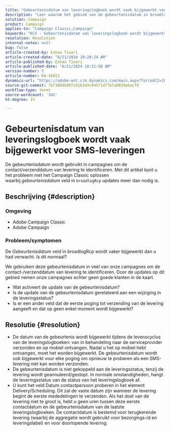 ```yaml
---
title: "Gebeurtenisdatum van leveringslogboek wordt vaak bijgewerkt voor SMS-leveringen"
description: "Leer waarom het gebied van de gebeurtenisdatum in broadlogRcp zo vaak bijwerkt, leidend tot campagnes die niet de juiste klanten plukken."
solution: Campaign
product: Campaign
applies-to: "Campaign Classic,Campaign"
keywords: "KCS - Gebeurtenisdatum van leveringslogboek wordt bijgewerkt voor leveringen van SMS."
resolution: Resolution
internal-notes: null
bug: false
article-created-by: Eshaa Tiwari
article-created-date: "6/21/2024 10:20:24 AM"
article-published-by: Eshaa Tiwari
article-published-date: "6/21/2024 10:21:50 AM"
version-number: 5
article-number: KA-16021
dynamics-url: "https://adobe-ent.crm.dynamics.com/main.aspx?forceUCI=1&pagetype=entityrecord&etn=knowledgearticle&id=a86640da-b72f-ef11-840a-6045bd029b18"
source-git-commit: 7bf306db96fc8163d4c945f1d77b7a8019e6acf0
workflow-type: tm+mt
source-wordcount: '341'
ht-degree: 1%

---
```


# Gebeurtenisdatum van leveringslogboek wordt vaak bijgewerkt voor SMS-leveringen


De gebeurtenisdatum wordt gebruikt in campagnes om de contact/verzenddatum van levering te identificeren. Met dit artikel kunt u het probleem met het Campaign Classic oplossen waarbij *gebeurtenisdatum* veld in `broadlogRcp` updates meer dan nodig is.

## Beschrijving {#description}


### <b>Omgeving</b>

- Adobe Campaign Classic
- Adobe Campaign


### <b>Probleem/symptomen</b>

De *Gebeurtenisdatum* veld in broadlogRcp wordt vaker bijgewerkt dan u had verwacht. Is dit normaal?

We gebruiken deze gebeurtenisdatum in veel van onze campagnes om de contact-/verzenddatum van levering te identificeren. Door de updates op dit gebied nemen onze campagnes echter geen goede klanten in de kaart.

- Wat activeert de update van de gebeurtenisdatum?
- Is de update van de gebeurtenisdatum gerelateerd aan een wijziging in de leveringsstatus?
- Is er een ander veld dat de eerste poging tot verzending van de levering aangeeft en dat op geen enkel moment wordt bijgewerkt?





## Resolutie {#resolution}


- De datum van de gebeurtenis wordt bijgewerkt tijdens de levenscyclus van de leveringslogboeken: van in behandeling naar de serviceprovider verzonden en op mobiel ontvangen. Nadat u het op mobiel hebt ontvangen, moet het worden bijgewerkt. De gebeurtenisdatum wordt ook bijgewerkt voor elke poging om opnieuw te proberen als een SMS-levering niet kan worden verzonden.
- De gebeurtenisdatum is niet gekoppeld aan de leveringsstatus, tenzij de levering wordt geannuleerd/gestopt. In normale omstandigheden, hangt de leveringsstatus van de status van het leveringslogboek af.
- U kunt het veld Datum contactpersoon proberen in het element Delivery/Scheduling. Dit zal de vaste datum zijn wanneer de levering begint de eerste mededelingen te verzenden. Als het doel van de levering niet te groot is, hebt u geen uren tussen deze eerste contactdatum en de gebeurtenisdatum van de laatste leveringslogboeken. De contactdatum is bestemd voor terugkerende levering (waarbij de aggregatie wordt gebruikt voor bezorgings-id en leveringslabel) en voor doorlopende levering.

